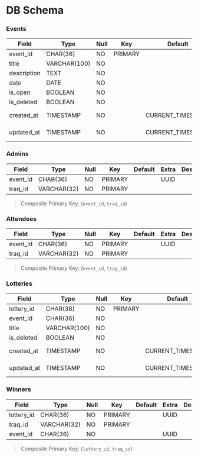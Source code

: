# DB Schema

### Events

|     Field     |     Type     |     Null     |     Key     |     Default     |     Extra     |     Description     |
|---------------|--------------|--------------|-------------|-----------------|---------------|---------------------|
| event_id      | CHAR(36)     | NO           | PRIMARY     |                 | UUID          |                     |
| title         | VARCHAR(100) | NO           |             |                 |               |                     |
| description   | TEXT         | NO           |             |                 |               |                     |
| date          | DATE         | NO           |             |                 |               |                     |
| is_open       | BOOLEAN      | NO           |             |                 |               |                     |
| is_deleted    | BOOLEAN      | NO           |             |                 |               |                     |
| created_at    | TIMESTAMP    | NO           |             |CURRENT_TIMESTAMP| ON CREATE     |                     |
| updated_at    | TIMESTAMP    | NO           |             |CURRENT_TIMESTAMP| ON UPDATE     |                     |

### Admins

|     Field     |     Type     |     Null     |     Key     |     Default     |     Extra     |     Description     |
|---------------|--------------|--------------|-------------|-----------------|---------------|---------------------|
| event_id      | CHAR(36)     | NO           | PRIMARY     |                 | UUID          |                     |
| traq_id       | VARCHAR(32)  | NO           | PRIMARY     |                 |               |                     |

> Composite Primary Key: (`event_id`, `traq_id`)

### Attendees

|     Field     |     Type     |     Null     |     Key     |     Default     |     Extra     |     Description     |
|---------------|--------------|--------------|-------------|-----------------|---------------|---------------------|
| event_id      | CHAR(36)     | NO           | PRIMARY     |                 | UUID          |                     |
| traq_id       | VARCHAR(32)  | NO           | PRIMARY     |                 |               |                     |

> Composite Primary Key: (`event_id`, `traq_id`)

### Lotteries

|     Field     |     Type     |     Null     |     Key     |     Default     |     Extra     |     Description     |
|---------------|--------------|--------------|-------------|-----------------|---------------|---------------------|
| lottery_id    | CHAR(36)     | NO           | PRIMARY     |                 | UUID          |                     |
| event_id      | CHAR(36)     | NO           |             |                 | UUID          |                     |
| title         | VARCHAR(100) | NO           |             |                 |               |                     |
| is_deleted    | BOOLEAN      | NO           |             |                 |               |                     |
| created_at    | TIMESTAMP    | NO           |             |CURRENT_TIMESTAMP| ON CREATE     |                     |
| updated_at    | TIMESTAMP    | NO           |             |CURRENT_TIMESTAMP| ON UPDATE     |                     |

### Winners

|     Field     |     Type     |     Null     |     Key     |     Default     |     Extra     |     Description     |
|---------------|--------------|--------------|-------------|-----------------|---------------|---------------------|
| lottery_id    | CHAR(36)     | NO           | PRIMARY     |                 | UUID          |                     |
| traq_id       | VARCHAR(32)  | NO           | PRIMARY     |                 |               |                     |
| event_id      | CHAR(36)     | NO           |             |                 | UUID          |                     |

> Composite Primary Key: (`lottery_id`, `traq_id`)